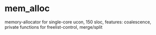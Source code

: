 # mem_alloc
memory-allocator for single-core ucon, 150 sloc, features: coalescence, private functions for freelist-control, merge/split
